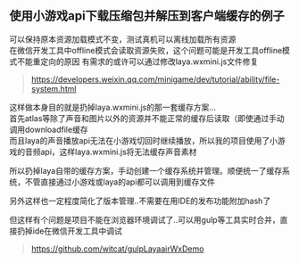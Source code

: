 ## 使用小游戏api下载压缩包并解压到客户端缓存的例子  

可以保持原本资源加载模式不变，测试真机可以离线加载所有资源  
在微信开发工具中offline模式会读取资源失败，这个问题可能是开发工具offline模式不能重定向的原因 
有需求的或许可以通过修改laya.wxmini.js文件修复
> https://developers.weixin.qq.com/minigame/dev/tutorial/ability/file-system.html

这样做本身目的就是扔掉laya.wxmini.js的那一套缓存方案...  
首先atlas等除了声音和图片以外的资源并不能正常的缓存后读取（即使通过手动调用downloadfile缓存  
而且laya的声音播放api无法在小游戏切回时继续播放，所以我的项目使用了小游戏的音频api，这样laya.wxmini.js将无法缓存声音素材    

所以扔掉laya自带的缓存方案，手动创建一个缓存系统并管理。顺便统一了缓存系统，不管直接通过小游戏或laya的api都可以调用到缓存文件

另外这样也一定程度简化了版本管理..不需要在用IDE的发布功能附加hash了  

但这样有个问题是项目不能在浏览器环境调试了..可以用gulp等工具实时合并，直接扔掉ide在微信开发工具中调试
> https://github.com/witcat/gulpLayaairWxDemo
